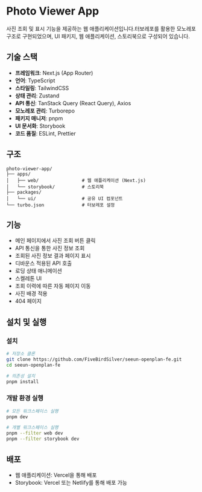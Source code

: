 # Photo Viewer App

사진 조회 및 표시 기능을 제공하는 웹 애플리케이션입니다.터보레포를 활용한 모노레포 구조로 구현되었으며, UI 패키지, 웹 애플리케이션, 스토리북으로 구성되어 있습니다.

## 기술 스택

- **프레임워크**: Next.js (App Router)
- **언어**: TypeScript
- **스타일링**: TailwindCSS
- **상태 관리**: Zustand
- **API 통신**: TanStack Query (React Query), Axios
- **모노레포 관리**: Turborepo
- **패키지 매니저**: pnpm
- **UI 문서화**: Storybook
- **코드 품질**: ESLint, Prettier

## 구조

```
photo-viewer-app/
├── apps/
│   ├── web/                # 웹 애플리케이션 (Next.js)
│   └── storybook/          # 스토리북
├── packages/
│   └── ui/                 # 공유 UI 컴포넌트
└── turbo.json              # 터보레포 설정
```

## 기능

- 메인 페이지에서 사진 조회 버튼 클릭
- API 통신을 통한 사진 정보 조회
- 조회된 사진 정보 결과 페이지 표시
- 디바운스 적용된 API 호출
- 로딩 상태 애니메이션
- 스켈레톤 UI
- 조회 이력에 따른 자동 페이지 이동
- 사진 배경 적용
- 404 페이지

## 설치 및 실행

### 설치

```bash
# 저장소 클론
git clone https://github.com/FiveBirdSilver/seeun-openplan-fe.git
cd seeun-openplan-fe

# 의존성 설치
pnpm install
```

### 개발 환경 실행

```bash
# 모든 워크스페이스 실행
pnpm dev

# 개별 워크스페이스 실행
pnpm --filter web dev
pnpm --filter storybook dev
```

## 배포
- 웹 애플리케이션: Vercel을 통해 배포
- Storybook: Vercel 또는 Netlify를 통해 배포 가능
